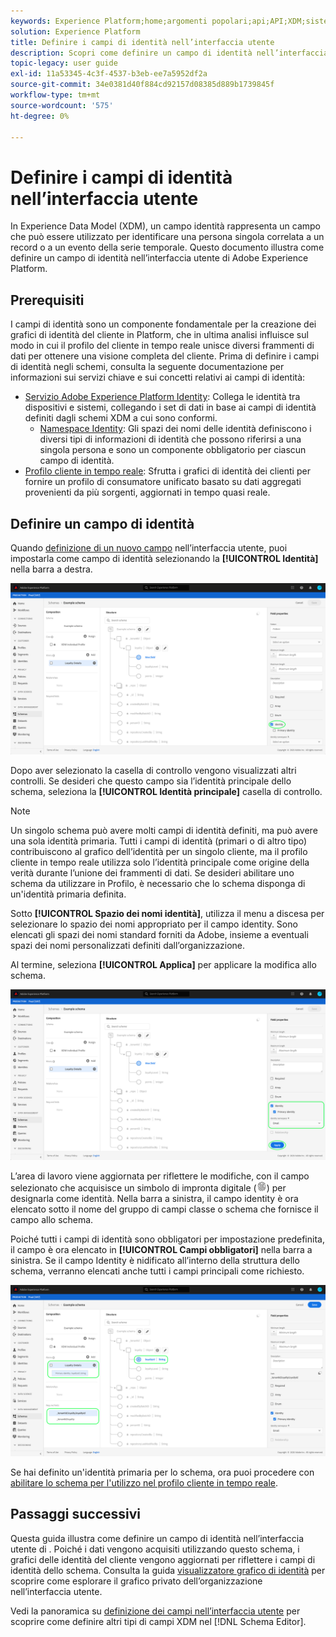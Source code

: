 ```yaml
---
keywords: Experience Platform;home;argomenti popolari;api;API;XDM;sistema XDM;modello dati esperienza;modello dati;ui;area di lavoro;identità;campo;
solution: Experience Platform
title: Definire i campi di identità nell’interfaccia utente
description: Scopri come definire un campo di identità nell’interfaccia utente di Experience Platform.
topic-legacy: user guide
exl-id: 11a53345-4c3f-4537-b3eb-ee7a5952df2a
source-git-commit: 34e0381d40f884cd92157d08385d889b1739845f
workflow-type: tm+mt
source-wordcount: '575'
ht-degree: 0%

---
```


# Definire i campi di identità nell’interfaccia utente

In Experience Data Model (XDM), un campo identità rappresenta un campo che può essere utilizzato per identificare una persona singola correlata a un record o a un evento della serie temporale. Questo documento illustra come definire un campo di identità nell’interfaccia utente di Adobe Experience Platform.

## Prerequisiti

I campi di identità sono un componente fondamentale per la creazione dei grafici di identità del cliente in Platform, che in ultima analisi influisce sul modo in cui il profilo del cliente in tempo reale unisce diversi frammenti di dati per ottenere una visione completa del cliente. Prima di definire i campi di identità negli schemi, consulta la seguente documentazione per informazioni sui servizi chiave e sui concetti relativi ai campi di identità:

* [Servizio Adobe Experience Platform Identity](../../../identity-service/home.md): Collega le identità tra dispositivi e sistemi, collegando i set di dati in base ai campi di identità definiti dagli schemi XDM a cui sono conformi.
   * [Namespace Identity](../../../identity-service/namespaces.md): Gli spazi dei nomi delle identità definiscono i diversi tipi di informazioni di identità che possono riferirsi a una singola persona e sono un componente obbligatorio per ciascun campo di identità.
* [Profilo cliente in tempo reale](../../../profile/home.md): Sfrutta i grafici di identità dei clienti per fornire un profilo di consumatore unificato basato su dati aggregati provenienti da più sorgenti, aggiornati in tempo quasi reale.

## Definire un campo di identità

Quando [definizione di un nuovo campo](./overview.md#define) nell’interfaccia utente, puoi impostarla come campo di identità selezionando la **[!UICONTROL Identità]** nella barra a destra.

![](../../images/ui/fields/special/identity.png)

Dopo aver selezionato la casella di controllo vengono visualizzati altri controlli. Se desideri che questo campo sia l’identità principale dello schema, seleziona la **[!UICONTROL Identità principale]** casella di controllo.

>[!NOTE]
>
>Un singolo schema può avere molti campi di identità definiti, ma può avere una sola identità primaria. Tutti i campi di identità (primari o di altro tipo) contribuiscono al grafico dell’identità per un singolo cliente, ma il profilo cliente in tempo reale utilizza solo l’identità principale come origine della verità durante l’unione dei frammenti di dati. Se desideri abilitare uno schema da utilizzare in Profilo, è necessario che lo schema disponga di un&#39;identità primaria definita.

Sotto **[!UICONTROL Spazio dei nomi identità]**, utilizza il menu a discesa per selezionare lo spazio dei nomi appropriato per il campo identity. Sono elencati gli spazi dei nomi standard forniti da Adobe, insieme a eventuali spazi dei nomi personalizzati definiti dall’organizzazione.

Al termine, seleziona **[!UICONTROL Applica]** per applicare la modifica allo schema.

![](../../images/ui/fields/special/identity-config.png)

L’area di lavoro viene aggiornata per riflettere le modifiche, con il campo selezionato che acquisisce un simbolo di impronta digitale (![](../../images/ui/fields/special/identity-symbol.png)) per designarla come identità. Nella barra a sinistra, il campo identity è ora elencato sotto il nome del gruppo di campi classe o schema che fornisce il campo allo schema.

Poiché tutti i campi di identità sono obbligatori per impostazione predefinita, il campo è ora elencato in **[!UICONTROL Campi obbligatori]** nella barra a sinistra. Se il campo Identity è nidificato all’interno della struttura dello schema, verranno elencati anche tutti i campi principali come richiesto.

![](../../images/ui/fields/special/identity-applied.png)

Se hai definito un&#39;identità primaria per lo schema, ora puoi procedere con [abilitare lo schema per l&#39;utilizzo nel profilo cliente in tempo reale](../resources/schemas.md#profile).

## Passaggi successivi

Questa guida illustra come definire un campo di identità nell’interfaccia utente di . Poiché i dati vengono acquisiti utilizzando questo schema, i grafici delle identità del cliente vengono aggiornati per riflettere i campi di identità dello schema. Consulta la guida [visualizzatore grafico di identità](../../../identity-service/ui/identity-graph-viewer.md) per scoprire come esplorare il grafico privato dell’organizzazione nell’interfaccia utente.

Vedi la panoramica su [definizione dei campi nell’interfaccia utente](./overview.md#special) per scoprire come definire altri tipi di campi XDM nel [!DNL Schema Editor].
